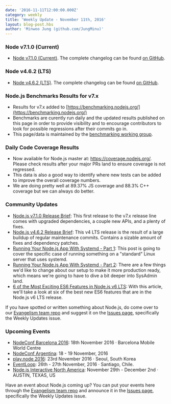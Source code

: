 ```yaml
---
date: '2016-11-11T12:00:00.000Z'
category: weekly
title: 'Weekly Update - November 11th, 2016'
layout: blog-post.hbs
author: 'Minwoo Jung (github.com/JungMinu)'
---
```


### Node v7.1.0 (Current)

- [Node v7.1.0 (Current)](https://nodejs.org/en/blog/release/v7.1.0/). The complete changelog can be found [on GitHub](https://github.com/nodejs/node/blob/main/CHANGELOG.md).

### Node v4.6.2 (LTS)

- [Node v4.6.2 (LTS)](https://nodejs.org/en/blog/release/v4.6.2/). The complete changelog can be found [on GitHub](https://github.com/nodejs/node/blob/main/CHANGELOG.md).

### Node.js Benchmarks Results for v7.x

- Results for v7.x added to [https://benchmarking.nodejs.org/](https://benchmarking.nodejs.org/)
- Benchmarks are curently run daily and the updated results published on this page in order to provide visibility and to encourage contributors to look for possible regressions after their commits go in.
- This page/data is maintained by the [benchmarking working group](https://github.com/nodejs/benchmarking).

### Daily Code Coverage Results

- Now available for Node.js master at: https://coverage.nodejs.org/. Please check results after your major PRs land to ensure coverage is not regressed.
- This data is also a good way to identify where new tests can be added to improve the overall coverage numbers.
- We are doing pretty well at 89.37% JS coverage and 88.3% C++ coverage but we can always do better.

### Community Updates

- [Node.js v7.1.0 Release Brief](https://nodesource.com/blog/node-js-v-7-1-0-release-brief): This first release to the v7.x release line comes with upgraded dependencies, a couple new APIs, and a plenty of fixes.
- [Node.js v4.6.2 Release Brief](https://nodesource.com/blog/node-js-v-4-6-2-release-brief): This v4 LTS release is the result of a large buildup of regular maintenance commits. Contains a sizable amount of fixes and dependency patches.
- [Running Your Node.js App With Systemd - Part 1](https://nodesource.com/blog/running-your-node-js-app-with-systemd-part-1): This post is going to cover the specific case of running something on a "standard" Linux server that uses systemd.
- [Running Your Node.js App With Systemd - Part 2](https://nodesource.com/blog/running-your-node-js-app-with-systemd-part-2): There are a few things we'd like to change about our setup to make it more production ready, which means we're going to have to dive a bit deeper into SysAdmin land.
- [6 of the Most Exciting ES6 Features in Node.js v6 LTS](https://nodesource.com/blog/six-of-the-most-exciting-es6-features-in-node-js-v6-lts): With this article, we'll take a look at six of the best new ES6 features that are in the Node.js v6 LTS release.

If you have spotted or written something about Node.js, do come over to our [Evangelism team repo](https://github.com/nodejs/evangelism) and suggest it on the [Issues page](https://github.com/nodejs/evangelism/issues), specifically the Weekly Updates issue.

### Upcoming Events

- [NodeConf Barcelona 2016](http://barcelona.nodeconf.com/): 18th November 2016 · Barcelona Mobile World Centre
- [NodeConf Argentina](https://2016.nodeconf.com.ar): 18 - 19 November, 2016
- [play.node 2016](http://playnode.io/2016/): 23rd November 2016 · Seoul, South Korea
- [EventLoop](http://eventloop.noders.com/): 26th - 27th November, 2016 · Santiago, Chile.
- [Node.js Interactive North America](http://events.linuxfoundation.org/events/node-interactive): November 29th - December 2nd · AUSTIN, TEXAS, US

Have an event about Node.js coming up? You can put your events here through the [Evangelism team repo](https://github.com/nodejs/evangelism) and announce it in the [Issues page](https://github.com/nodejs/evangelism/issues), specifically the Weekly Updates issue.
